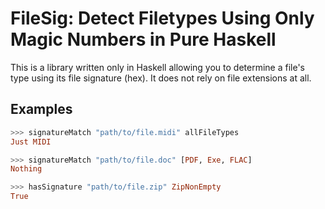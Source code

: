 # FileSig: Detect Filetypes Using Only Magic Numbers in Pure Haskell

This is a library written only in Haskell allowing you to determine a file's
type using its file signature (hex). It does not rely on file extensions at
all.

## Examples

```haskell
>>> signatureMatch "path/to/file.midi" allFileTypes
Just MIDI

>>> signatureMatch "path/to/file.doc" [PDF, Exe, FLAC]
Nothing

>>> hasSignature "path/to/file.zip" ZipNonEmpty
True
```

